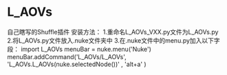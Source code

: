 # L_AOVs
自己瞎写的Shuffle插件
安装方法：
1.重命名L_AOVs_VXX.py文件为L_AOVs.py
2.将L_AOVs.py文件放入.nuke文件夹中
3.在.nuke文件中的menu.py加入以下字段：
import L_AOVs
menuBar = nuke.menu('Nuke')
menuBar.addCommand('L_AOVs/L_AOVs', 'L_AOVs.L_AOVs(nuke.selectedNode())' , 'alt+a' )
